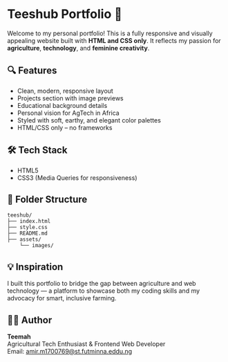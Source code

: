 # Teeshub Portfolio 🌿

Welcome to my personal portfolio! This is a fully responsive and visually appealing website built with **HTML and CSS only**. It reflects my passion for **agriculture**, **technology**, and **feminine creativity**.

## 🔍 Features

- Clean, modern, responsive layout
- Projects section with image previews
- Educational background details
- Personal vision for AgTech in Africa
- Styled with soft, earthy, and elegant color palettes
- HTML/CSS only – no frameworks

## 🛠 Tech Stack

- HTML5
- CSS3 (Media Queries for responsiveness)

## 📂 Folder Structure

```
teeshub/
├── index.html
├── style.css
├── README.md
├── assets/
    └── images/
```

## 💡 Inspiration

I built this portfolio to bridge the gap between agriculture and web technology — a platform to showcase both my coding skills and my advocacy for smart, inclusive farming.

## 👩‍💻 Author

**Teemah**  
Agricultural Tech Enthusiast & Frontend Web Developer  
Email: amir.m1700769@st.futminna.eddu.ng
